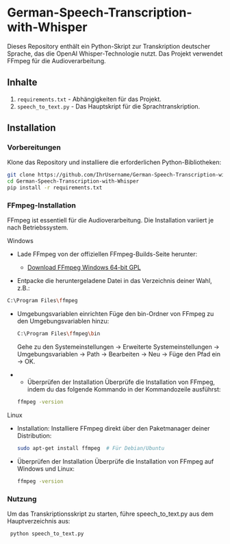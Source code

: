 # German-Speech-Transcription-with-Whisper

Dieses Repository enthält ein Python-Skript zur Transkription deutscher Sprache, das die OpenAI Whisper-Technologie nutzt. Das Projekt verwendet FFmpeg für die Audioverarbeitung.

## Inhalte

1. `requirements.txt` - Abhängigkeiten für das Projekt.
2. `speech_to_text.py` - Das Hauptskript für die Sprachtranskription.

## Installation

### Vorbereitungen

Klone das Repository und installiere die erforderlichen Python-Bibliotheken:

```bash
git clone https://github.com/IhrUsername/German-Speech-Transcription-with-Whisper.git
cd German-Speech-Transcription-with-Whisper
pip install -r requirements.txt
```
### FFmpeg-Installation
FFmpeg ist essentiell für die Audioverarbeitung. Die Installation variiert je nach Betriebssystem.

Windows
- Lade FFmpeg von der offiziellen FFmpeg-Builds-Seite herunter:
  - [Download FFmpeg Windows 64-bit GPL](https://github.com/BtbN/FFmpeg-Builds/releases/download/autobuild-2024-09-02-12-48/ffmpeg-N-116839-g3f9ca51015-win64-lgpl-shared.zip)

-  Entpacke die heruntergeladene Datei in das Verzeichnis deiner Wahl, z.B.:
```bash
C:\Program Files\ffmpeg
```
- Umgebungsvariablen einrichten
  Füge den bin-Ordner von FFmpeg zu den Umgebungsvariablen hinzu:
  ```bash
  C:\Program Files\ffmpeg\bin
  ```
  Gehe zu den Systemeinstellungen -> Erweiterte Systemeinstellungen -> Umgebungsvariablen -> Path -> Bearbeiten -> Neu -> Füge den Pfad ein -> OK.


- - Überprüfen der Installation
  Überprüfe die Installation von FFmpeg, indem du das folgende Kommando in der Kommandozeile ausführst:
  ```bash
  ffmpeg -version
  ```
  
Linux
- Installation:
  Installiere FFmpeg direkt über den Paketmanager deiner Distribution:
  ```bash
  sudo apt-get install ffmpeg  # Für Debian/Ubuntu
  ```

- Überprüfen der Installation
Überprüfe die Installation von FFmpeg auf Windows und Linux:
  ```bash
  ffmpeg -version
  ```
### Nutzung
Um das Transkriptionsskript zu starten, führe speech_to_text.py aus dem Hauptverzeichnis aus:

 ```bash
  python speech_to_text.py
  ```



